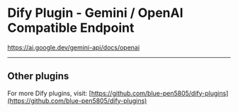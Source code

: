 # Dify Plugin - Gemini / OpenAI Compatible Endpoint

https://ai.google.dev/gemini-api/docs/openai

---

## Other plugins

For more Dify plugins, visit: [https://github.com/blue-pen5805/dify-plugins](https://github.com/blue-pen5805/dify-plugins)
